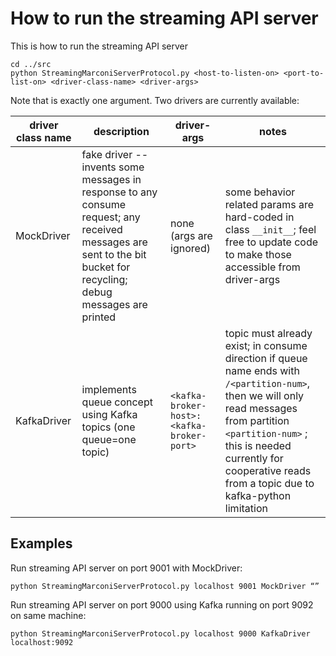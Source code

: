 How to run the streaming API server
===================================

This is how to run the streaming API server
```shell
cd ../src
python StreamingMarconiServerProtocol.py <host-to-listen-on> <port-to-list-on> <driver-class-name> <driver-args>
````

Note that <driver-args> is exactly one argument.  Two drivers are currently available:

| driver class name  | description | driver-args | notes |
| ------------------ | ----------- | ----------- | ----- |
| MockDriver | fake driver -- invents some messages in response to any consume request; any received messages are sent to the bit bucket for recycling; debug messages are printed | none (args are ignored) | some behavior related params are hard-coded in class `__init__`; feel free to update code to make those accessible from driver-args |
| KafkaDriver | implements queue concept using Kafka topics (one queue=one topic) | `<kafka-broker-host>:<kafka-broker-port>` | topic must already exist; in consume direction if queue name ends with `/<partition-num>`, then we will only read messages from partition `<partition-num>` ; this is needed currently for cooperative reads from a topic due to kafka-python limitation |

## Examples

Run streaming API server on port 9001 with MockDriver:
```shell
python StreamingMarconiServerProtocol.py localhost 9001 MockDriver “”
```

Run streaming API server on port 9000 using Kafka running on port 9092 on same machine:
```shell
python StreamingMarconiServerProtocol.py localhost 9000 KafkaDriver localhost:9092
```